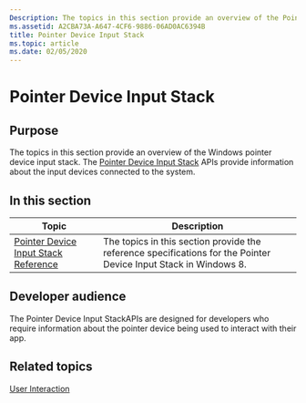 ```yaml
---
Description: The topics in this section provide an overview of the Pointer Device Input Stack in Windows 8. The Pointer Device Input Stack provides information about the input devices connected to the system.
ms.assetid: A2CBA73A-A647-4CF6-9886-06AD0AC6394B
title: Pointer Device Input Stack
ms.topic: article
ms.date: 02/05/2020
---
```


# Pointer Device Input Stack

## Purpose

The topics in this section provide an overview of the Windows pointer device input stack. The [Pointer Device Input Stack](/windows/win32/api/_input_pointerdevice/) APIs provide information about the input devices connected to the system.

## In this section

| Topic | Description |
|---|---|
| [Pointer Device Input Stack Reference](unified-input-stack-reference.md)<br/> | The topics in this section provide the reference specifications for the Pointer Device Input Stack in Windows 8.<br/> |

## Developer audience

The Pointer Device Input StackAPIs are designed for developers who require information about the pointer device being used to interact with their app.

## Related topics

[User Interaction](../user-interaction.md)

